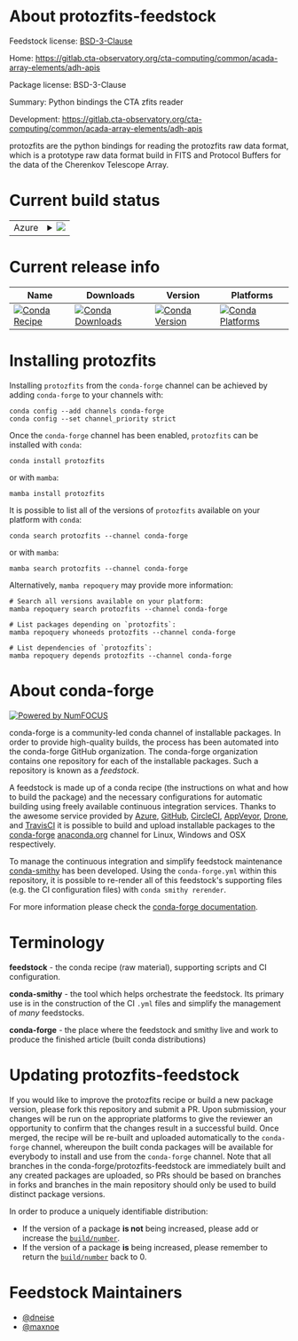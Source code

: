 About protozfits-feedstock
==========================

Feedstock license: [BSD-3-Clause](https://github.com/conda-forge/protozfits-feedstock/blob/main/LICENSE.txt)

Home: https://gitlab.cta-observatory.org/cta-computing/common/acada-array-elements/adh-apis

Package license: BSD-3-Clause

Summary: Python bindings the CTA zfits reader

Development: https://gitlab.cta-observatory.org/cta-computing/common/acada-array-elements/adh-apis

protozfits are the python bindings for reading the protozfits raw data format,
which is a prototype raw data format build in FITS and Protocol Buffers for
the data of the Cherenkov Telescope Array.


Current build status
====================


<table>
    
  <tr>
    <td>Azure</td>
    <td>
      <details>
        <summary>
          <a href="https://dev.azure.com/conda-forge/feedstock-builds/_build/latest?definitionId=12206&branchName=main">
            <img src="https://dev.azure.com/conda-forge/feedstock-builds/_apis/build/status/protozfits-feedstock?branchName=main">
          </a>
        </summary>
        <table>
          <thead><tr><th>Variant</th><th>Status</th></tr></thead>
          <tbody><tr>
              <td>linux_64_python3.10.____cpython</td>
              <td>
                <a href="https://dev.azure.com/conda-forge/feedstock-builds/_build/latest?definitionId=12206&branchName=main">
                  <img src="https://dev.azure.com/conda-forge/feedstock-builds/_apis/build/status/protozfits-feedstock?branchName=main&jobName=linux&configuration=linux%20linux_64_python3.10.____cpython" alt="variant">
                </a>
              </td>
            </tr><tr>
              <td>linux_64_python3.11.____cpython</td>
              <td>
                <a href="https://dev.azure.com/conda-forge/feedstock-builds/_build/latest?definitionId=12206&branchName=main">
                  <img src="https://dev.azure.com/conda-forge/feedstock-builds/_apis/build/status/protozfits-feedstock?branchName=main&jobName=linux&configuration=linux%20linux_64_python3.11.____cpython" alt="variant">
                </a>
              </td>
            </tr><tr>
              <td>linux_64_python3.12.____cpython</td>
              <td>
                <a href="https://dev.azure.com/conda-forge/feedstock-builds/_build/latest?definitionId=12206&branchName=main">
                  <img src="https://dev.azure.com/conda-forge/feedstock-builds/_apis/build/status/protozfits-feedstock?branchName=main&jobName=linux&configuration=linux%20linux_64_python3.12.____cpython" alt="variant">
                </a>
              </td>
            </tr><tr>
              <td>linux_64_python3.13.____cp313</td>
              <td>
                <a href="https://dev.azure.com/conda-forge/feedstock-builds/_build/latest?definitionId=12206&branchName=main">
                  <img src="https://dev.azure.com/conda-forge/feedstock-builds/_apis/build/status/protozfits-feedstock?branchName=main&jobName=linux&configuration=linux%20linux_64_python3.13.____cp313" alt="variant">
                </a>
              </td>
            </tr><tr>
              <td>osx_64_python3.10.____cpython</td>
              <td>
                <a href="https://dev.azure.com/conda-forge/feedstock-builds/_build/latest?definitionId=12206&branchName=main">
                  <img src="https://dev.azure.com/conda-forge/feedstock-builds/_apis/build/status/protozfits-feedstock?branchName=main&jobName=osx&configuration=osx%20osx_64_python3.10.____cpython" alt="variant">
                </a>
              </td>
            </tr><tr>
              <td>osx_64_python3.11.____cpython</td>
              <td>
                <a href="https://dev.azure.com/conda-forge/feedstock-builds/_build/latest?definitionId=12206&branchName=main">
                  <img src="https://dev.azure.com/conda-forge/feedstock-builds/_apis/build/status/protozfits-feedstock?branchName=main&jobName=osx&configuration=osx%20osx_64_python3.11.____cpython" alt="variant">
                </a>
              </td>
            </tr><tr>
              <td>osx_64_python3.12.____cpython</td>
              <td>
                <a href="https://dev.azure.com/conda-forge/feedstock-builds/_build/latest?definitionId=12206&branchName=main">
                  <img src="https://dev.azure.com/conda-forge/feedstock-builds/_apis/build/status/protozfits-feedstock?branchName=main&jobName=osx&configuration=osx%20osx_64_python3.12.____cpython" alt="variant">
                </a>
              </td>
            </tr><tr>
              <td>osx_64_python3.13.____cp313</td>
              <td>
                <a href="https://dev.azure.com/conda-forge/feedstock-builds/_build/latest?definitionId=12206&branchName=main">
                  <img src="https://dev.azure.com/conda-forge/feedstock-builds/_apis/build/status/protozfits-feedstock?branchName=main&jobName=osx&configuration=osx%20osx_64_python3.13.____cp313" alt="variant">
                </a>
              </td>
            </tr><tr>
              <td>osx_arm64_python3.10.____cpython</td>
              <td>
                <a href="https://dev.azure.com/conda-forge/feedstock-builds/_build/latest?definitionId=12206&branchName=main">
                  <img src="https://dev.azure.com/conda-forge/feedstock-builds/_apis/build/status/protozfits-feedstock?branchName=main&jobName=osx&configuration=osx%20osx_arm64_python3.10.____cpython" alt="variant">
                </a>
              </td>
            </tr><tr>
              <td>osx_arm64_python3.11.____cpython</td>
              <td>
                <a href="https://dev.azure.com/conda-forge/feedstock-builds/_build/latest?definitionId=12206&branchName=main">
                  <img src="https://dev.azure.com/conda-forge/feedstock-builds/_apis/build/status/protozfits-feedstock?branchName=main&jobName=osx&configuration=osx%20osx_arm64_python3.11.____cpython" alt="variant">
                </a>
              </td>
            </tr><tr>
              <td>osx_arm64_python3.12.____cpython</td>
              <td>
                <a href="https://dev.azure.com/conda-forge/feedstock-builds/_build/latest?definitionId=12206&branchName=main">
                  <img src="https://dev.azure.com/conda-forge/feedstock-builds/_apis/build/status/protozfits-feedstock?branchName=main&jobName=osx&configuration=osx%20osx_arm64_python3.12.____cpython" alt="variant">
                </a>
              </td>
            </tr><tr>
              <td>osx_arm64_python3.13.____cp313</td>
              <td>
                <a href="https://dev.azure.com/conda-forge/feedstock-builds/_build/latest?definitionId=12206&branchName=main">
                  <img src="https://dev.azure.com/conda-forge/feedstock-builds/_apis/build/status/protozfits-feedstock?branchName=main&jobName=osx&configuration=osx%20osx_arm64_python3.13.____cp313" alt="variant">
                </a>
              </td>
            </tr>
          </tbody>
        </table>
      </details>
    </td>
  </tr>
</table>

Current release info
====================

| Name | Downloads | Version | Platforms |
| --- | --- | --- | --- |
| [![Conda Recipe](https://img.shields.io/badge/recipe-protozfits-green.svg)](https://anaconda.org/conda-forge/protozfits) | [![Conda Downloads](https://img.shields.io/conda/dn/conda-forge/protozfits.svg)](https://anaconda.org/conda-forge/protozfits) | [![Conda Version](https://img.shields.io/conda/vn/conda-forge/protozfits.svg)](https://anaconda.org/conda-forge/protozfits) | [![Conda Platforms](https://img.shields.io/conda/pn/conda-forge/protozfits.svg)](https://anaconda.org/conda-forge/protozfits) |

Installing protozfits
=====================

Installing `protozfits` from the `conda-forge` channel can be achieved by adding `conda-forge` to your channels with:

```
conda config --add channels conda-forge
conda config --set channel_priority strict
```

Once the `conda-forge` channel has been enabled, `protozfits` can be installed with `conda`:

```
conda install protozfits
```

or with `mamba`:

```
mamba install protozfits
```

It is possible to list all of the versions of `protozfits` available on your platform with `conda`:

```
conda search protozfits --channel conda-forge
```

or with `mamba`:

```
mamba search protozfits --channel conda-forge
```

Alternatively, `mamba repoquery` may provide more information:

```
# Search all versions available on your platform:
mamba repoquery search protozfits --channel conda-forge

# List packages depending on `protozfits`:
mamba repoquery whoneeds protozfits --channel conda-forge

# List dependencies of `protozfits`:
mamba repoquery depends protozfits --channel conda-forge
```


About conda-forge
=================

[![Powered by
NumFOCUS](https://img.shields.io/badge/powered%20by-NumFOCUS-orange.svg?style=flat&colorA=E1523D&colorB=007D8A)](https://numfocus.org)

conda-forge is a community-led conda channel of installable packages.
In order to provide high-quality builds, the process has been automated into the
conda-forge GitHub organization. The conda-forge organization contains one repository
for each of the installable packages. Such a repository is known as a *feedstock*.

A feedstock is made up of a conda recipe (the instructions on what and how to build
the package) and the necessary configurations for automatic building using freely
available continuous integration services. Thanks to the awesome service provided by
[Azure](https://azure.microsoft.com/en-us/services/devops/), [GitHub](https://github.com/),
[CircleCI](https://circleci.com/), [AppVeyor](https://www.appveyor.com/),
[Drone](https://cloud.drone.io/welcome), and [TravisCI](https://travis-ci.com/)
it is possible to build and upload installable packages to the
[conda-forge](https://anaconda.org/conda-forge) [anaconda.org](https://anaconda.org/)
channel for Linux, Windows and OSX respectively.

To manage the continuous integration and simplify feedstock maintenance
[conda-smithy](https://github.com/conda-forge/conda-smithy) has been developed.
Using the ``conda-forge.yml`` within this repository, it is possible to re-render all of
this feedstock's supporting files (e.g. the CI configuration files) with ``conda smithy rerender``.

For more information please check the [conda-forge documentation](https://conda-forge.org/docs/).

Terminology
===========

**feedstock** - the conda recipe (raw material), supporting scripts and CI configuration.

**conda-smithy** - the tool which helps orchestrate the feedstock.
                   Its primary use is in the construction of the CI ``.yml`` files
                   and simplify the management of *many* feedstocks.

**conda-forge** - the place where the feedstock and smithy live and work to
                  produce the finished article (built conda distributions)


Updating protozfits-feedstock
=============================

If you would like to improve the protozfits recipe or build a new
package version, please fork this repository and submit a PR. Upon submission,
your changes will be run on the appropriate platforms to give the reviewer an
opportunity to confirm that the changes result in a successful build. Once
merged, the recipe will be re-built and uploaded automatically to the
`conda-forge` channel, whereupon the built conda packages will be available for
everybody to install and use from the `conda-forge` channel.
Note that all branches in the conda-forge/protozfits-feedstock are
immediately built and any created packages are uploaded, so PRs should be based
on branches in forks and branches in the main repository should only be used to
build distinct package versions.

In order to produce a uniquely identifiable distribution:
 * If the version of a package **is not** being increased, please add or increase
   the [``build/number``](https://docs.conda.io/projects/conda-build/en/latest/resources/define-metadata.html#build-number-and-string).
 * If the version of a package **is** being increased, please remember to return
   the [``build/number``](https://docs.conda.io/projects/conda-build/en/latest/resources/define-metadata.html#build-number-and-string)
   back to 0.

Feedstock Maintainers
=====================

* [@dneise](https://github.com/dneise/)
* [@maxnoe](https://github.com/maxnoe/)

